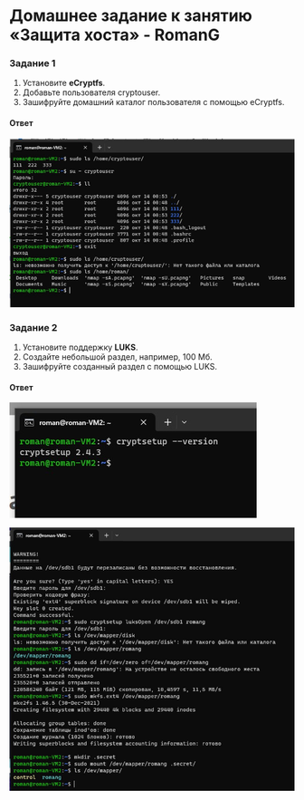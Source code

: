 # Домашнее задание к занятию  «Защита хоста» - RomanG


### Задание 1

1. Установите **eCryptfs**.
2. Добавьте пользователя cryptouser.
3. Зашифруйте домашний каталог пользователя с помощью eCryptfs.

#### Ответ

![task1](https://github.com/RomanVol1/hw-sdb/blob/main/infosecjpg/task1.jpg)


### Задание 2

1. Установите поддержку **LUKS**.
2. Создайте небольшой раздел, например, 100 Мб.
3. Зашифруйте созданный раздел с помощью LUKS.

#### Ответ

![task2.1](https://github.com/RomanVol1/hw-sdb/blob/main/infosecjpg/task2.1.jpg)

![task2.2](https://github.com/RomanVol1/hw-sdb/blob/main/infosecjpg/task2.2.jpg)
